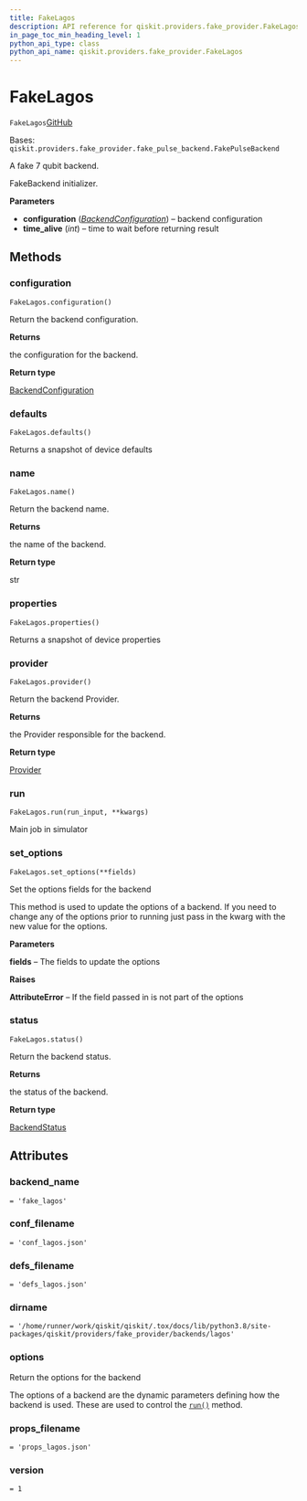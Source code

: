 ```yaml
---
title: FakeLagos
description: API reference for qiskit.providers.fake_provider.FakeLagos
in_page_toc_min_heading_level: 1
python_api_type: class
python_api_name: qiskit.providers.fake_provider.FakeLagos
---
```


# FakeLagos

<span id="qiskit.providers.fake_provider.FakeLagos" />

`FakeLagos`[GitHub](https://github.com/qiskit/qiskit/tree/stable/0.39/qiskit/providers/fake_provider/backends/lagos/fake_lagos.py "view source code")

Bases: `qiskit.providers.fake_provider.fake_pulse_backend.FakePulseBackend`

A fake 7 qubit backend.

FakeBackend initializer.

**Parameters**

*   **configuration** ([*BackendConfiguration*](qiskit.providers.models.BackendConfiguration "qiskit.providers.models.BackendConfiguration")) – backend configuration
*   **time\_alive** (*int*) – time to wait before returning result

## Methods

### configuration

<span id="qiskit.providers.fake_provider.FakeLagos.configuration" />

`FakeLagos.configuration()`

Return the backend configuration.

**Returns**

the configuration for the backend.

**Return type**

[BackendConfiguration](qiskit.providers.models.BackendConfiguration "qiskit.providers.models.BackendConfiguration")

### defaults

<span id="qiskit.providers.fake_provider.FakeLagos.defaults" />

`FakeLagos.defaults()`

Returns a snapshot of device defaults

### name

<span id="qiskit.providers.fake_provider.FakeLagos.name" />

`FakeLagos.name()`

Return the backend name.

**Returns**

the name of the backend.

**Return type**

str

### properties

<span id="qiskit.providers.fake_provider.FakeLagos.properties" />

`FakeLagos.properties()`

Returns a snapshot of device properties

### provider

<span id="qiskit.providers.fake_provider.FakeLagos.provider" />

`FakeLagos.provider()`

Return the backend Provider.

**Returns**

the Provider responsible for the backend.

**Return type**

[Provider](qiskit.providers.Provider "qiskit.providers.Provider")

### run

<span id="qiskit.providers.fake_provider.FakeLagos.run" />

`FakeLagos.run(run_input, **kwargs)`

Main job in simulator

### set\_options

<span id="qiskit.providers.fake_provider.FakeLagos.set_options" />

`FakeLagos.set_options(**fields)`

Set the options fields for the backend

This method is used to update the options of a backend. If you need to change any of the options prior to running just pass in the kwarg with the new value for the options.

**Parameters**

**fields** – The fields to update the options

**Raises**

**AttributeError** – If the field passed in is not part of the options

### status

<span id="qiskit.providers.fake_provider.FakeLagos.status" />

`FakeLagos.status()`

Return the backend status.

**Returns**

the status of the backend.

**Return type**

[BackendStatus](qiskit.providers.models.BackendStatus "qiskit.providers.models.BackendStatus")

## Attributes

<span id="qiskit.providers.fake_provider.FakeLagos.backend_name" />

### backend\_name

`= 'fake_lagos'`

<span id="qiskit.providers.fake_provider.FakeLagos.conf_filename" />

### conf\_filename

`= 'conf_lagos.json'`

<span id="qiskit.providers.fake_provider.FakeLagos.defs_filename" />

### defs\_filename

`= 'defs_lagos.json'`

<span id="qiskit.providers.fake_provider.FakeLagos.dirname" />

### dirname

`= '/home/runner/work/qiskit/qiskit/.tox/docs/lib/python3.8/site-packages/qiskit/providers/fake_provider/backends/lagos'`

<span id="qiskit.providers.fake_provider.FakeLagos.options" />

### options

Return the options for the backend

The options of a backend are the dynamic parameters defining how the backend is used. These are used to control the [`run()`](qiskit.providers.fake_provider.FakeLagos#run "qiskit.providers.fake_provider.FakeLagos.run") method.

<span id="qiskit.providers.fake_provider.FakeLagos.props_filename" />

### props\_filename

`= 'props_lagos.json'`

<span id="qiskit.providers.fake_provider.FakeLagos.version" />

### version

`= 1`

